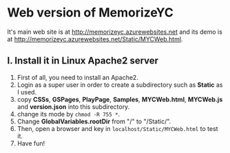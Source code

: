# Web version of MemorizeYC
It's main web site is at <http://memorizeyc.azurewebsites.net> and its demo is at <http://memorizeyc.azurewebsites.net/Static/MYCWeb.html>.
## I. Install it in Linux Apache2 server
1. First of all, you need to install an Apache2.
2. Login as a super user in order to create a subdirectory such as **Static** as I used.
3. copy **CSSs**, **GSPages**, **PlayPage**, **Samples**, **MYCWeb.html**, **MYCWeb.js** and **version.json** into this subdirectory.
4. change its mode by `chmod -R 755 *`.
5. Change **GlobalVariables.rootDir** from "/" to "/Static/".
6. Then, open a browser and key in `localhost/Static/MYCWeb.html` to test it.
7. Have fun!